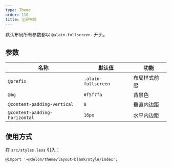 ```yaml
---
type: Theme
order: 110
title: 全屏布局
---
```


默认布局所有参数都以 `@alain-fullscreen-` 开头。

## 参数

| 名称 | 默认值 | 功能 |
| --- | --- | --- |
| `@prefix` | `.alain-fullscreen` | 布局样式前缀 |
| `@bg` | `#f5f7fa` | 背景色 |
| `@content-padding-vertical` | `0` | 垂直内边距 |
| `@content-padding-horizontal` | `16px` | 水平内边距 |

## 使用方式

在 `src/styles.less` 引入：

```less
@import '~@delon/theme/layout-blank/style/index';
```
